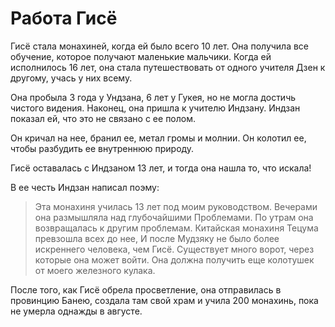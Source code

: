 # Работа Гисё

Гисё стала монахиней, когда ей было всего 10 лет. Она получила все обучение, которое получают маленькие мальчики. Когда ей исполнилось 16 лет, она стала путешествовать от одного учителя Дзен к другому, учась у них всему.

Она пробыла 3 года у Ундзана, 6 лет у Гукея, но не могла достичь чистого видения. Наконец, она пришла к учителю Индзану. Индзан показал ей, что это не связано с ее полом.

Он кричал на нее, бранил ее, метал громы и молнии. Он колотил ее, чтобы разбудить ее внутреннюю природу.

Гисё оставалась с Индзаном 13 лет, и тогда она нашла то, что искала!

В ее честь Индзан написал поэму:

> Эта монахиня училась 13 лет под моим руководством.
> Вечерами она размышляла над глубочайшими Проблемами.
> По утрам она возвращалась к другим проблемам.
> Китайская монахиня Тецума превзошла всех до нее,
> И после Мудзяку не было более искреннего человека, чем Гисё.
> Существует много ворот, через которые она может войти.
> Она должна получить еще колотушек от моего железного кулака.

После того, как Гисё обрела просветление, она отправилась в провинцию Банею, создала там свой храм и учила 200 монахинь, пока не умерла однажды в августе.
